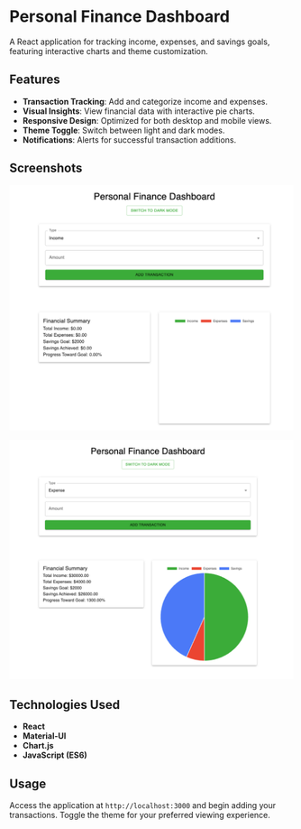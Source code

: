 
# Personal Finance Dashboard

A React application for tracking income, expenses, and savings goals, featuring interactive charts and theme customization.

## Features

- **Transaction Tracking**: Add and categorize income and expenses.
- **Visual Insights**: View financial data with interactive pie charts.
- **Responsive Design**: Optimized for both desktop and mobile views.
- **Theme Toggle**: Switch between light and dark modes.
- **Notifications**: Alerts for successful transaction additions.

## Screenshots

![](personal-finance-dashboard/src/images/dashboard.png)

![](personal-finance-dashboard/src/images/transaction.png)

## Technologies Used

- **React**
- **Material-UI**
- **Chart.js**
- **JavaScript (ES6)**

## Usage

Access the application at `http://localhost:3000` and begin adding your transactions.
Toggle the theme for your preferred viewing experience.


